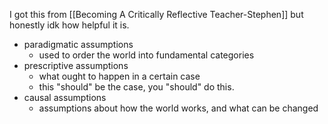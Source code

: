 I got this from [[Becoming A Critically Reflective Teacher-Stephen]] but honestly idk how helpful it is.

 - paradigmatic assumptions
   - used to order the world into fundamental categories
 - prescriptive assumptions
   - what ought to happen in a certain case
   - this "should" be the case, you "should" do this.
 - causal assumptions
   - assumptions about how the world works, and what can be changed
